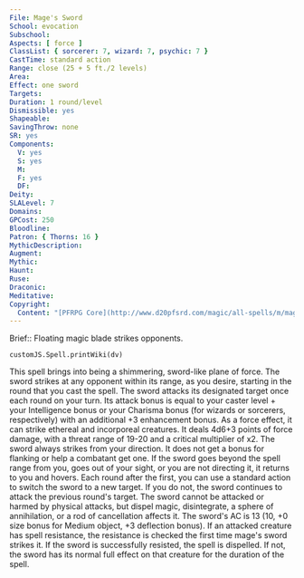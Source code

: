```yaml
---
File: Mage's Sword
School: evocation
Subschool: 
Aspects: [ force ]
ClassList: { sorcerer: 7, wizard: 7, psychic: 7 }
CastTime: standard action
Range: close (25 + 5 ft./2 levels)
Area: 
Effect: one sword
Targets: 
Duration: 1 round/level
Dismissible: yes
Shapeable: 
SavingThrow: none
SR: yes
Components:
  V: yes
  S: yes
  M: 
  F: yes
  DF: 
Deity: 
SLALevel: 7
Domains: 
GPCost: 250
Bloodline: 
Patron: { Thorns: 16 }
MythicDescription: 
Augment: 
Mythic: 
Haunt: 
Ruse: 
Draconic: 
Meditative: 
Copyright:
  Content: "[PFRPG Core](http://www.d20pfsrd.com/magic/all-spells/m/mage-s-sword)"
---
```

Brief:: Floating magic blade strikes opponents.

```dataviewjs
customJS.Spell.printWiki(dv)
```

This spell brings into being a shimmering, sword-like plane of force. The sword strikes at any opponent within its range, as you desire, starting in the round that you cast the spell. The sword attacks its designated target once each round on your turn. Its attack bonus is equal to your caster level + your Intelligence bonus or your Charisma bonus (for wizards or sorcerers, respectively) with an additional +3 enhancement bonus. As a force effect, it can strike ethereal and incorporeal creatures. It deals 4d6+3 points of force damage, with a threat range of 19-20 and a critical multiplier of x2.  The sword always strikes from your direction. It does not get a bonus for flanking or help a combatant get one. If the sword goes beyond the spell range from you, goes out of your sight, or you are not directing it, it returns to you and hovers.  Each round after the first, you can use a standard action to switch the sword to a new target. If you do not, the sword continues to attack the previous round's target.  The sword cannot be attacked or harmed by physical attacks, but dispel magic, disintegrate, a sphere of annihilation, or a rod of cancellation affects it. The sword's AC is 13 (10, +0 size bonus for Medium object, +3 deflection bonus).  If an attacked creature has spell resistance, the resistance is checked the first time mage's sword strikes it. If the sword is successfully resisted, the spell is dispelled. If not, the sword has its normal full effect on that creature for the duration of the spell.
